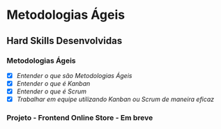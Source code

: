 # Metodologias Ágeis

## Hard Skills Desenvolvidas

### Metodologias Ágeis

- [X] _Entender o que são Metodologias Ágeis_
- [X] _Entender o que é Kanban_
- [X] _Entender o que é Scrum_
- [X] _Trabalhar em equipe utilizando Kanban ou Scrum de maneira eficaz_

### Projeto - Frontend Online Store - Em breve
